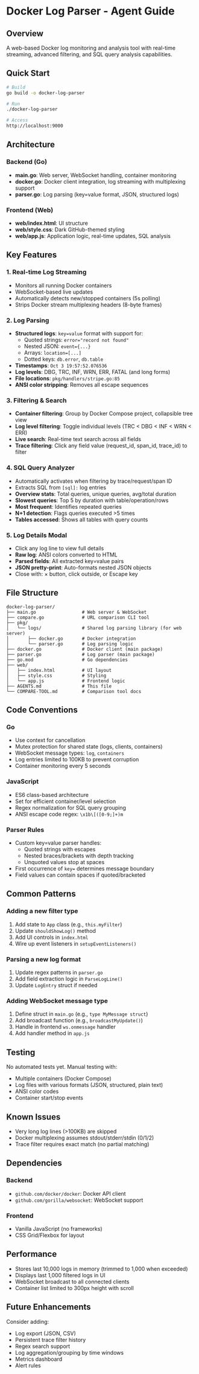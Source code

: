 # Docker Log Parser - Agent Guide

## Overview

A web-based Docker log monitoring and analysis tool with real-time streaming, advanced filtering, and SQL query analysis capabilities.

## Quick Start

```bash
# Build
go build -o docker-log-parser

# Run
./docker-log-parser

# Access
http://localhost:9000
```

## Architecture

### Backend (Go)
- **main.go**: Web server, WebSocket handling, container monitoring
- **docker.go**: Docker client integration, log streaming with multiplexing support
- **parser.go**: Log parsing (key=value format, JSON, structured logs)

### Frontend (Web)
- **web/index.html**: UI structure
- **web/style.css**: Dark GitHub-themed styling
- **web/app.js**: Application logic, real-time updates, SQL analysis

## Key Features

### 1. Real-time Log Streaming
- Monitors all running Docker containers
- WebSocket-based live updates
- Automatically detects new/stopped containers (5s polling)
- Strips Docker stream multiplexing headers (8-byte frames)

### 2. Log Parsing
- **Structured logs**: `key=value` format with support for:
  - Quoted strings: `error="record not found"`
  - Nested JSON: `event={...}`
  - Arrays: `location=[...]`
  - Dotted keys: `db.error`, `db.table`
- **Timestamps**: `Oct 3 19:57:52.076536`
- **Log levels**: DBG, TRC, INF, WRN, ERR, FATAL (and long forms)
- **File locations**: `pkg/handlers/stripe.go:85`
- **ANSI color stripping**: Removes all escape sequences

### 3. Filtering & Search
- **Container filtering**: Group by Docker Compose project, collapsible tree view
- **Log level filtering**: Toggle individual levels (TRC < DBG < INF < WRN < ERR)
- **Live search**: Real-time text search across all fields
- **Trace filtering**: Click any field value (request_id, span_id, trace_id) to filter

### 4. SQL Query Analyzer
- Automatically activates when filtering by trace/request/span ID
- Extracts SQL from `[sql]:` log entries
- **Overview stats**: Total queries, unique queries, avg/total duration
- **Slowest queries**: Top 5 by duration with table/operation/rows
- **Most frequent**: Identifies repeated queries
- **N+1 detection**: Flags queries executed >5 times
- **Tables accessed**: Shows all tables with query counts

### 5. Log Details Modal
- Click any log line to view full details
- **Raw log**: ANSI colors converted to HTML
- **Parsed fields**: All extracted key=value pairs
- **JSON pretty-print**: Auto-formats nested JSON objects
- Close with: × button, click outside, or Escape key

## File Structure

```
docker-log-parser/
├── main.go                 # Web server & WebSocket
├── compare.go              # URL comparison CLI tool
├── pkg/
│   └── logs/               # Shared log parsing library (for web server)
│       ├── docker.go       # Docker integration
│       └── parser.go       # Log parsing logic
├── docker.go               # Docker client (main package)
├── parser.go               # Log parser (main package)
├── go.mod                  # Go dependencies
├── web/
│   ├── index.html          # UI layout
│   ├── style.css           # Styling
│   └── app.js              # Frontend logic
├── AGENTS.md               # This file
└── COMPARE-TOOL.md         # Comparison tool docs
```

## Code Conventions

### Go
- Use context for cancellation
- Mutex protection for shared state (logs, clients, containers)
- WebSocket message types: `log`, `containers`
- Log entries limited to 100KB to prevent corruption
- Container monitoring every 5 seconds

### JavaScript
- ES6 class-based architecture
- Set for efficient container/level selection
- Regex normalization for SQL query grouping
- ANSI escape code regex: `\x1b\[([0-9;]+)m`

### Parser Rules
- Custom key=value parser handles:
  - Quoted strings with escapes
  - Nested braces/brackets with depth tracking
  - Unquoted values stop at spaces
- First occurrence of `key=` determines message boundary
- Field values can contain spaces if quoted/bracketed

## Common Patterns

### Adding a new filter type
1. Add state to `App` class (e.g., `this.myFilter`)
2. Update `shouldShowLog()` method
3. Add UI controls in `index.html`
4. Wire up event listeners in `setupEventListeners()`

### Parsing a new log format
1. Update regex patterns in `parser.go`
2. Add field extraction logic in `ParseLogLine()`
3. Update `LogEntry` struct if needed

### Adding WebSocket message type
1. Define struct in `main.go` (e.g., `type MyMessage struct`)
2. Add broadcast function (e.g., `broadcastMyUpdate()`)
3. Handle in frontend `ws.onmessage` handler
4. Add handler method in `app.js`

## Testing

No automated tests yet. Manual testing with:
- Multiple containers (Docker Compose)
- Log files with various formats (JSON, structured, plain text)
- ANSI color codes
- Container start/stop events

## Known Issues

- Very long log lines (>100KB) are skipped
- Docker multiplexing assumes stdout/stderr/stdin (0/1/2)
- Trace filter requires exact match (no partial matching)

## Dependencies

### Backend
- `github.com/docker/docker`: Docker API client
- `github.com/gorilla/websocket`: WebSocket support

### Frontend
- Vanilla JavaScript (no frameworks)
- CSS Grid/Flexbox for layout

## Performance

- Stores last 10,000 logs in memory (trimmed to 1,000 when exceeded)
- Displays last 1,000 filtered logs in UI
- WebSocket broadcast to all connected clients
- Container list limited to 300px height with scroll

## Future Enhancements

Consider adding:
- Log export (JSON, CSV)
- Persistent trace filter history
- Regex search support
- Log aggregation/grouping by time windows
- Metrics dashboard
- Alert rules
